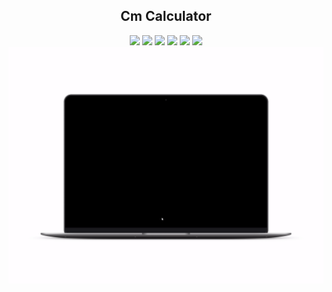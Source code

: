 <h2 align="center"> Cm Calculator </h2>
<p align="center">
<img src="https://img.shields.io/badge/Platform-Windows-00a2ed.svg" />
<img src="https://img.shields.io/badge/Version-v2.0alpha-brightgreen.svg" />
<img src="https://img.shields.io/badge/App_Size-1.1_MB-orange.svg" />
<img src="https://img.shields.io/badge/IDE-Visual_Studio-0078d7.svg" />
<img src="https://img.shields.io/badge/Framework-.NET_4.7.2-red.svg" />
<img src="https://img.shields.io/badge/Language-Visual_Basic-0078d7.svg" />
<img src="https://github.com/Cm-Champ/Cm-Calculator-2.0/blob/master/previewmockup.gif" />
</p>
